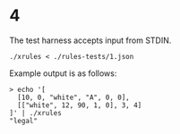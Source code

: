 # 4

The test harness accepts input from STDIN.

    ./xrules < ./rules-tests/1.json

Example output is as follows:

    > echo '[
      [10, 0, "white", "A", 0, 0],
      [["white", 12, 90, 1, 0], 3, 4]
    ]' | ./xrules
    "legal"
